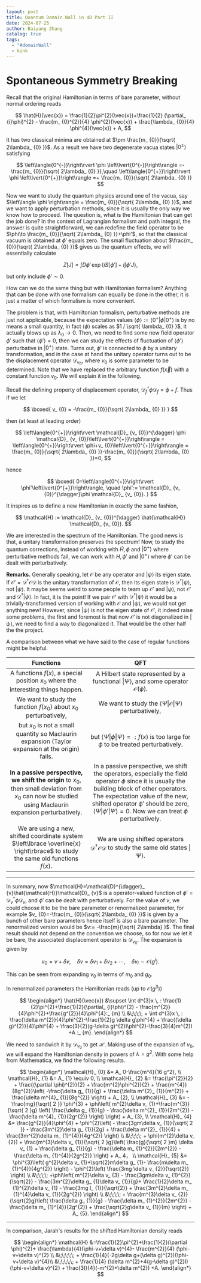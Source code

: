 ```yaml
---
layout: post
title: Quantum Domain Wall in 4D Part II
date: 2024-07-25
author: Baiyang Zhang
catalog: true
tags:
  - "#domainWall"
  - kink
---
```


# Spontaneous Symmetry Breaking

Recall that the original Hamiltonian in terms of bare parameter, without normal ordering reads

$$
\hat{H}(\vec{x}) = \frac{1}{2}\pi^{2}(\vec{x})+\frac{1}{2} (\partial_ {i}\phi)^{2} - \frac{m_ {0}^{2}}{4} \phi^{2}(\vec{x}) + \frac{\lambda_ {0}}{4} \phi^{4}(\vec{x}) + A, 
$$

It has two classical minima are obtained at $\pm \frac{m_ {0}}{\sqrt{ 2\lambda_ {0} }}$. As a result we have two degenerate vacua states $\left\lvert{0^{\pm}}\right\rangle$ satisfying 

$$
\left\langle{0^{-}}\right\rvert \phi \left\lvert{0^{-}}\right\rangle =- \frac{m_ {0}}{\sqrt{ 2\lambda_ {0} }},\quad  
\left\langle{0^{+}}\right\rvert \phi \left\lvert{0^{+}}\right\rangle =+ \frac{m_ {0}}{\sqrt{ 2\lambda_ {0} }}
$$

Now we want to study the quantum physics around one of the vacua, say $\left\langle \phi \right\rangle = \frac{m_ {0}}{\sqrt{ 2\lambda_ {0} }}$, and we want to apply perturbation methods, since it is usually the only way we know how to proceed. The question is, what is the Hamiltonian that can get the job done? In the context of Lagrangian formalism and path integral, the answer is quite straightforward, we can redefine the field operator to be $\phi\to \frac{m_ {0}}{\sqrt{ 2\lambda_ {0} }}+\phi'$, so that the classical vacuum is obtained at $\phi'$ equals zero. The small fluctuation about $\frac{m_ {0}}{\sqrt{ 2\lambda_ {0} }}$ gives us the quantum effects, we will essentially calculate

$$
Z[J] = \int D\phi' \, \exp \left\lbrace iS[\phi']+i \int \phi' J   \right\rbrace ,
$$

but only include $\phi'\sim 0$. 

How can we do the same thing but with Hamiltonian formalism? Anything that can be done with one formalism can equally be done in the other, it is just a matter of which formalism is more convenient. 

The problem is that, with Hamiltonian formalism, perturbative methods are just not applicable, because the expectation values $\left\langle \phi \right\rangle := \left\langle{0^{+}}\right\rvert \phi \left\lvert{0^{+}}\right\rangle$ is by no means a small quantity, in fact $\left\langle \phi \right\rangle$ scales as $1 / \sqrt{ \lambda_ {0} }$, it actually blows up as $\lambda_ {0}\to 0$. Then, we need to find some new field operator $\phi'$ such that $\left\langle \phi' \right\rangle=0$, then we can study the effects of fluctuation of $\left\langle \phi' \right\rangle$ perturbative in $\left\lvert{0^{+}}\right\rangle$ state. Turns out, $\phi'$ is connected to $\phi$ by a unitary transformation, and in the case at hand the unitary operator turns out to be the displacement operator $\mathcal{D}_ {v_ {0}}$, where $v_ {0}$ is some parameter to be determined. Note that we have replaced the arbitrary function $f(\vec{x})$ with a constant function $v_ {0}$. We will explain it in the following.

Recall the defining property of displacement operator, $\mathcal{D}_ {f}^{\dagger}\phi \mathcal{D}_ {f}=\phi+f$. Thus if we let 

$$
\boxed{ 
v_ {0} = -\frac{m_ {0}}{\sqrt{ 2\lambda_ {0} }}
}
$$

then (at least at leading order)

$$
\left\langle{0^{+}}\right\rvert \mathcal{D}_ {v_ {0}}^{\dagger} \phi \mathcal{D}_ {v_ {0}}\left\lvert{0^{+}}\right\rangle  
= \left\langle{0^{+}}\right\rvert \phi+v_ {0}\left\lvert{0^{+}}\right\rangle  
= \frac{m_ {0}}{\sqrt{ 2\lambda_ {0} }}-\frac{m_ {0}}{\sqrt{ 2\lambda_ {0} }}=0,
$$

hence

$$
\boxed{ 
0=\left\langle{0^{+}}\right\rvert \phi'\left\lvert{0^{+}}\right\rangle, \quad  \phi':= \mathcal{D}_ {v_ {0}}^{\dagger}\phi \mathcal{D}_ {v_ {0}}.
}
$$

It inspires us to define a new Hamiltonian in exactly the same fashion, 

$$
\mathcal{H} := \mathcal{D}_ {v_ {0}}^{\dagger} \hat{\mathcal{H}} \mathcal{D}_ {v_ {0}}.
$$

We are interested in the spectrum of the Hamiltonian. The good news is that, a unitary transformation preserves the spectrum! Now, to study the quantum corrections, instead of working with $\hat{H}, \phi$ and $\left\lvert{0^{+}}\right\rangle$ where perturbative methods fail, we can work with $H, \phi'$ and $\left\lvert{0^{+}}\right\rangle$ where $\phi'$ can be dealt with perturbatively. 

**Remarks.** Generally speaking, let $\mathcal{O}$ be any operator and $\left\lvert{\psi}\right\rangle$ its eigen state. If $\mathcal{O}'=\mathcal{D}^{\dagger}\mathcal{O} \mathcal{D}$ is the unitary transformation of $\mathcal{O}$, then its eigen state is $\mathcal{D}^{\dagger}\left\lvert{\psi}\right\rangle$, not $\left\lvert{\psi}\right\rangle$. It maybe seems weird to some people to team up $\mathcal{O}'$ and $\left\lvert{\psi}\right\rangle$, not $\mathcal{O}'$ and $\mathcal{D}^{\dagger}\left\lvert{\psi}\right\rangle$. In fact, it is the point! If we pair $\mathcal{O}'$ with $\mathcal{D}^{\dagger}\left\lvert{\psi}\right\rangle$ it would be a trivially-transformed version of working with $\mathcal{O}$ and $\left\lvert{\psi}\right\rangle$, we would not get anything new! However, since $\left\lvert{\psi}\right\rangle$ is not the eigen state of $\mathcal{O}'$, it indeed raise some problems, the first and foremost is that now $\mathcal{O}'$ is not diagonalized in $\left\lvert{\psi}\right\rangle$, we need to find a way to diagonalized it. That would be the other half the the project. 

A comparison between what we have said to the case of regular functions might be helpful. 

|                                                                           Functions                                                                            |                                                                                                                                                                      QFT                                                                                                                                                                      |
| :---------------------------------------------------------------------------------------------------------------------------------------------------------------------: | :----------------------------------------------------------------------------------------------------------------------------------------------------------------------------------------------------------------------------------------------------------------------------------------------------------------------------------: |
|                                      A functions $f(x)$, a special position $x_ {0}$ where the interesting things happen.                                      |                                                                                                             A Hilbert state represented by a functional $\left\lvert{\Psi}\right\rangle$, and some operator $\mathcal{O}(\phi)$.                                                                                                              |
|                                            We want to study the function $f(x_ {0})$ about $x_ {0}$ perturbatively,                                            |                                                                                                                We want to study the $\left\langle{\Psi}\right\rvert\mathcal{O}\left\lvert{\Psi}\right\rangle$ perturbatively,                                                                                                                 |
|                              but $x_ {0}$ is not a small quantity so Maclaurin expansion (Taylor expansion at the origin) fails.                               |                                                                                                      but $\left\langle{\Psi}\right\rvert\phi \left\lvert{\Psi}\right\rangle=:f(x)$ is too large for $\phi$ to be treated perturbatively.                                                                                                      |
| **In a passive perspective, we shift the origin** to $x_ {0}$, then small deviation from $x_ {0}$ can now be studied using Maclaurin expansion perturbatively. | In a passive perspective, we shift the operators, especially the field operator $\phi$ since it is usually the building block of other operators. The expectation value of the new, shifted operator $\phi'$ should be zero, $\left\langle{\Psi}\right\rvert \phi'\left\lvert{\Psi}\right\rangle =0$. Now we can treat $\phi$ perturbatively. |
|                We are using a new, shifted coordinate system $\left\lbrace \overline{x} \right\rbrace$ to study the same old functions $f(x)$.                 |                                                                                                  We are using shifted operators $\mathcal{D}^{\dagger}\mathcal{O}\mathcal{D}$ to study the same old states $\left\lvert{\Psi}\right\rangle$.                                                                                                  |

- - -

In summary, now $\mathcal{H}=\mathcal{D}^{\dagger}_ {v}\hat{\mathcal{H}}\mathcal{D}_ {v}$ is a operator-valued function of $\phi' = \mathcal{D}_ {v}^{\dagger} \phi \mathcal{D}_ {v}$, and $\phi'$ can be dealt with perturbatively. For the value of $v$, we could choose it to be the bare parameter or renormalized parameter, for example $v_ {0}=-\frac{m_ {0}}{\sqrt{ 2\lambda_ {0} }}$ is given by a bunch of other bare parameters hence itself is also a bare parameter. The renormalized version would be $v:= -\frac{m}{\sqrt{ 2\lambda} }$. The final result should not depend on the convention we choose, so for now we let it be bare, the associated displacement operator is $\mathcal{D}_ {v_ {0}}$. The expansion is given by 

$$
v_ {0} = v+\delta v, \quad  \delta v = \delta v_ {1}+\delta v_ {2}+\cdots, \quad \delta v_ {i} \sim \mathcal{O}(g^{i}).
$$

This can be seen from expanding $v_ {0}$ in terms of $m_ {0}$ and $g_ {0}$.

In renormalized parameters the Hamiltonian reads (up to $\mathcal{O}(g^{3})$)

$$
\begin{align*} 
\hat{H}(\vec{x}) &\supset \int d^{3}x \, : \frac{1}{2}\pi^{2}+\frac{1}{2}(\partial_ {i}\phi)^{2} - \frac{m^{2}}{4}\phi^{2}+\frac{g^{2}}{4}\phi^{4}:_ {m} \\ 
&\;\;\;\; + \int d^{3}x \, : \frac{\delta m^{2}}{4}\phi^{2}-\frac{1}{2}g \delta g\phi^{4} + \frac{(\delta g)^{2}}{4}\phi^{4} + \frac{3}{2}(g-\delta g)^{2}I\phi^{2}-\frac{3}{4}m^{2}I +A :_ {m}. 
\end{align*}
$$

We need to sandwich it by $\mathcal{D}_ {v_ {0}}$ to get $\mathcal{H}$. Making use of the expansion of $v_ {0}$, we will expand the Hamiltonian density in powers of $\lambda=g^{2}$. With some help from Mathematica, we find the following results.

$$
\begin{align*}
\mathcal{H}_ {0} &= A_ 0-\frac{m^4}{16 g^2}, \\
\mathcal{H}_ {1} &= A_ {1} \equiv 0, \\
\mathcal{H}_ {2} &= \frac{\pi^{2}}{2} + \frac{(\partial \phi)^{2}}{2} + \frac{m^{2}\phi^{2}}{2} + \frac{m^{4}}{8g^{2}}\left( -\frac{\delta g_ {1}}{g} + \frac{\delta m^{2}_ {1}}{m^{2}} + \frac{\delta m^{4}_ {1}}{8g^{2}} \right) + A_ {2}, \\ 
\mathcal{H}_ {3} &= - \frac{mg}{\sqrt{ 2 }} \phi^{3} + \phi\left( m^{2}\delta v_ {1}+\frac{m^{3}}{\sqrt{ 2 }g} \left( \frac{\delta g_ {1}}{g} - \frac{\delta m^{2}_ {1}}{2m^{2}} - \frac{\delta m^{4}_ {1}}{2g^{2}} \right) \right) + A_ {3}, \\
\mathcal{H}_ {4} &= \frac{g^{2}}{4}\phi^{4} + \phi^{2}\left( - \frac{3gm\delta v_ {1}}{\sqrt{ 2 }} - \frac{3m^{2}\delta g_ {1}}{2g} + \frac{\delta m^{2}_ {1}}{4} + \frac{3m^{2}\delta m_ {1}^{4}}{4g^{2}} \right) \\
&\;\;\;\; + \phi(m^{2}\delta v_ {2}) + \frac{m^{3}\delta v_ {1}}{\sqrt{ 2 }g}\left( \frac{g}{\sqrt{ 2 }m} \delta v_ {1} + \frac{\delta g_ {1}}{g} - \frac{\delta m_ {1}^{2}}{2m^{2}} - \frac{\delta m_ {1}^{4}}{2g^{2}} \right) + A_ 4， \\
\mathcal{H}_  {5} &=  \phi^{3}\left( g^{2}\delta v_ {1}+\sqrt{2}m\delta g_ {1}- \frac{m\delta m_ {1}^{4}}{4g^{2}}  \right) - \phi^{2}\left( \frac{3mg \delta v_ {2}}{\sqrt{2}} \right) \\
&\;\;\;\; +\phi\left( m^{2}\delta v_ {3} - \frac{3gm\delta v_ {1}^{2}}{\sqrt{2}} - \frac{3m^{2}\delta g_ {1}\delta v_ {1}}{g}+ \frac{1}{2}\delta m_ {1}^{2}\delta v_ {1} - \frac{3mg I_ {1}}{\sqrt{2}} + \frac{3m^{2}\delta m_ {1}^{4}\delta v_ {1}}{2g^{2}} \right) \\
&\;\;\;\; + \frac{m^{3}\delta v_ {2}}{\sqrt{2}g}\left( \frac{\delta g_ {1}}{g} - \frac{\delta m_ {1}^{2}}{2m^{2}} - \frac{\delta m_ {1}^{4}}{2g^{2}} + \frac{\sqrt{2}g\delta v_ {1}}{m} \right) + A_ {5}. 
\end{align*}
$$


- - -

In comparison, Jarah's results for the shifted Hamiltonian density reads

$$
\begin{align*}
\mathcal{H} &=\frac{1}{2}\pi^{2}+\frac{1}{2}(\partial \phi)^{2}+ \frac{\lambda}{4}(\phi-v+\delta v)^{4}- \frac{m^{2}}{4} (\phi-v+\delta v)^{2} \\
&\;\;\;\;\; + \frac{1}{4}(-2g\delta g+(\delta g)^{2})(\phi-v+\delta v)^{4}\\
&\;\;\;\;\; + \frac{1}{4} (\delta m^{2}+4(g-\delta g)^{2}I) (\phi-v+\delta v)^{2} + \frac{3I}{4}(-m^{2}+\delta m^{2}) +A.
\end{align*}
$$